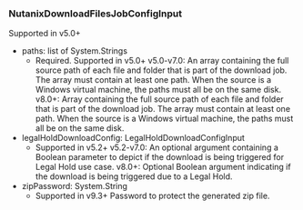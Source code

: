 ### NutanixDownloadFilesJobConfigInput
Supported in v5.0+

- paths: list of System.Strings
  - Required. Supported in v5.0+
v5.0-v7.0: An array containing the full source path of each file and folder that is part of the download job. The array must contain at least one path. When the source is a Windows virtual machine, the paths must all be on the same disk.
v8.0+: Array containing the full source path of each file and folder that is part of the download job. The array must contain at least one path. When the source is a Windows virtual machine, the paths must all be on the same disk.
- legalHoldDownloadConfig: LegalHoldDownloadConfigInput
  - Supported in v5.2+
v5.2-v7.0: An optional argument containing a Boolean parameter to depict if the download is being triggered for Legal Hold use case.
v8.0+: Optional Boolean argument indicating if the download is being triggered due to a Legal Hold.
- zipPassword: System.String
  - Supported in v9.3+
Password to protect the generated zip file.
